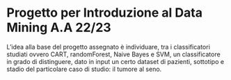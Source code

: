 # Progetto per Introduzione al Data Mining A.A 22/23

L’idea alla base del progetto assegnato è individuare, tra i classificatori studiati
ovvero CART, randomForest, Naive Bayes e SVM, un classificatore in grado di
distinguere, dato in input un certo dataset di pazienti, sottotipo e stadio del
particolare caso di studio: il tumore al seno.
